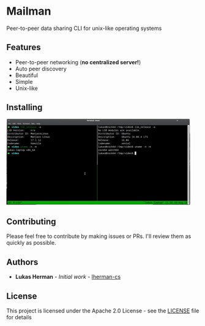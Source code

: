 # Mailman

Peer-to-peer data sharing CLI for unix-like operating systems

## Features

* Peer-to-peer networking (**no centralized server!**)
* Auto peer discovery
* Beautiful
* Simple
* Unix-like

## Installing

![demo](demo.gif)

## Contributing

Please feel free to contribute by making issues or PRs. I'll review them as quickly as possible.

## Authors

* **Lukas Herman** - *Initial work* - [lherman-cs](https://github.com/lherman-cs)

## License

This project is licensed under the Apache 2.0 License - see the [LICENSE](LICENSE) file for details
